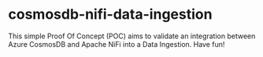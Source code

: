 # cosmosdb-nifi-data-ingestion
This simple Proof Of Concept (POC) aims to validate an integration between Azure CosmosDB and Apache NiFi into a Data Ingestion. Have fun!
